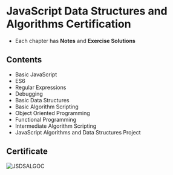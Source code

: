 # JavaScript Data Structures and Algorithms Certification

- Each chapter has **Notes** and **Exercise Solutions**

## Contents

- Basic JavaScript
- ES6
- Regular Expressions
- Debugging
- Basic Data Structures
- Basic Algorithm Scripting
- Object Oriented Programming
- Functional Programming
- Intermediate Algorithm Scripting
- JavaScript Algorithms and Data Structures Project

## Certificate

![JSDSALGOC]()
